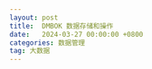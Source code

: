 ```yaml
---
layout: post
title:  DMBOK 数据存储和操作
date:   2024-03-27 00:00:00 +0800
categories: 数据管理
tag: 大数据
---
```


